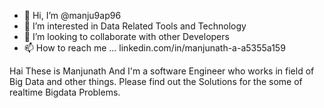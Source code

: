 - 👋 Hi, I’m @manju9ap96
- 👀 I’m interested in Data Related Tools and Technology
- 💞️ I’m looking to collaborate with other Developers
- 📫 How to reach me ... linkedin.com/in/manjunath-a-a5355a159

Hai These is Manjunath And I'm a software Engineer who works in field of Big Data and other things.
Please find out the Solutions for the some of realtime Bigdata Problems.

